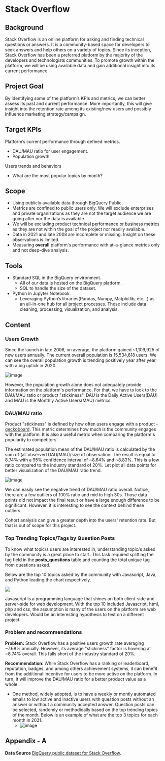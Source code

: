 # Stack Overflow
## Background
Stack Overflow is an online platform for asking and finding technical questions or answers. It is a community-based space for developers to seek answers and help others on a variety of topics. Since its inception, Stack Overflow has been a preferred platform by the majority of the developers and technologists communities. To promote growth within the platform, we will be using available data and gain additional insight into its current performance. 

## Project Goal
By identifying some of the platform’s KPIs and metrics, we can better assess its past and current performance. More importantly, this will give insight into the retention rate among its existing/new users and possibly influence marketing strategy/campaign.

## Target KPIs
Platform’s current performance through defined metrics.
- DAU/MAU ratio for user engagement.
- Population growth

Users trends and behaviors
- What are the most popular topics by month? 

## Scope
- Using publicly available data through BigQuery Public.
- Metrics are confined to public users only. We will exclude enterprises and private organizations as they are not the target audience we are going after nor the data is available. 
- We will be excluding product technical performance or business metrics as they are not within the goal of the project nor readily available.
- Data in 2021 and late 2008 are incomplete or missing. Insight on these observations is limited.
- Measuring __overall__ platform's performance with at-a-glance metrics only and not deep-dive analysis.

## Tools
- Standard SQL in the BigQuery environment.
    - All of our data is hosted on the BigQuery platform.
    - SQL to handle the size of the dataset.
- Python in Jupyter Notebook.
    - Leveraging Python’s libraries(Pandas, Numpy, Matplotlib, etc…) as an all-in-one hub for all project processes. These include data cleaning, processing, visualization, and analysis. 
    
## Content
### Users Growth
Since the launch in late 2008, on average, the platform gained ~1,109,925 of new users annually. The current overall population is 15,534,618 users. We can see the overall population growth is trending positively year after year, with a big uptick in 2020. 

![image](https://github.com/mbo0000/Portfolio/blob/main/StackoverflowAnalysis/charts/user_signup.png)

However, the population growth alone does not adequately provide information on the platform's performance. For that, we have to look to the DAU/MAU ratio or product "stickiness". DAU is the Daily Active Users(DAU) and MAU is the Monthly Active Users(MAU) metrics.

### DAU/MAU ratio
Product "stickiness" is defined by how often users engage with a product - [geckoboard](https://www.geckoboard.com/best-practice/kpi-examples/dau-mau-ratio/). This metric determines how much is the community engages with the platform. It is also a useful metric when comparing the platform's popularity to competitors'. 

The estimated population mean of the DAU/MAU ratio is calculated by the sum of (all observed DAU/MAU)/size of observation. The result is equal to 8.74% with a 95% confidence interval of ~8.64% and ~8.83%. This is a low ratio compared to the industry standard of 20%. Let plot all data points for better visualization of the DAU/MAU ratio trend. 

![image](https://github.com/mbo0000/Portfolio/blob/main/StackoverflowAnalysis/charts/dau_mau_ratio.png)

We can easily see the negative trend of DAU/MAU ratio overall. Notice, there are a few outliers of 100% ratio and mid to high 30s. Those data points did not impact the final result or have a large enough difference to be significant. However, it is interesting to see the context behind these outliers. 

Cohort analysis can give a greater depth into the users' retention rate. But that is out of scope for this project. 

### Top Trending Topics/Tags by Question Posts
To know what topic/s users are interested in, understanding topic/s asked by the community is a great place to start. This task required splitting the tag field in the __posts_questions__ table and counting the total unique tag from questions asked. 

Below are the top 10 topics asked by the community with Javascript, Java, and Python leading the chart respectively. 

![](https://github.com/mbo0000/Portfolio/blob/main/StackoverflowAnalysis/charts/top_10_topics.png)

Javascript is a programming language that shines on both client-side and server-side for web development. With the top 10 included Javascript, html, php and css, the assumption is many of the users on the platform are web developers. Would be an interesting hypothesis to test on a different project. 

### Problem and recommendations

__Problem:__ Stack Overflow has a positive users growth rate averaging ~7.68% annually. However, its average "stickiness" factor is hovering at ~8.74% overall. This falls short of the industry standard of 20%. 

__Recommendation__: While Stack Overflow has a ranking or leaderboard, reputation, badges, and among others achievement systems, it can benefit from the additional incentive for users to be more active on the platform. In turn, it will improve the DAU/MAU ratio for a better product value as a whole. 
- One method, widely adopted, is to have a weekly or montly automated emails to low active and inactive users with question posts without an answer or without a community accepted answer. Question posts can be selected, randomly or methodically based on the top trending topics of the month. Below is an example of what are the top 3 topics for each month in 2021. 
    - ![image](https://github.com/mbo0000/Portfolio/blob/main/StackoverflowAnalysis/charts/top_3_2021.png) 

## Appendix - A
__Data Source__ 
[BigQuery public dataset for Stack Overflow](https://console.cloud.google.com/marketplace/product/stack-exchange/stack-overflow).
